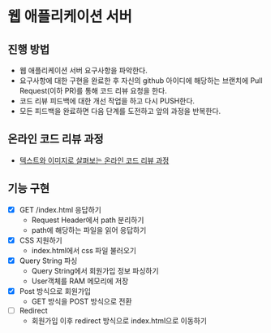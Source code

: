 # 웹 애플리케이션 서버
## 진행 방법
* 웹 애플리케이션 서버 요구사항을 파악한다.
* 요구사항에 대한 구현을 완료한 후 자신의 github 아이디에 해당하는 브랜치에 Pull Request(이하 PR)를 통해 코드 리뷰 요청을 한다.
* 코드 리뷰 피드백에 대한 개선 작업을 하고 다시 PUSH한다.
* 모든 피드백을 완료하면 다음 단계를 도전하고 앞의 과정을 반복한다.

## 온라인 코드 리뷰 과정
* [텍스트와 이미지로 살펴보는 온라인 코드 리뷰 과정](https://github.com/next-step/nextstep-docs/tree/master/codereview)

## 기능 구현
- [x] GET /index.html 응답하기
  - Request Header에서 path 분리하기
  - path에 해당하는 파일을 읽어 응답하기
- [x] CSS 지원하기
  - index.html에서 css 파일 불러오기
- [x] Query String 파싱
  - Query String에서 회원가입 정보 파싱하기
  - User객체를 RAM 메모리에 저장
- [x] Post 방식으로 회원가입
  - GET 방식을 POST 방식으로 전환
- [ ] Redirect
  - 회원가입 이후 redirect 방식으로 index.html으로 이동하기